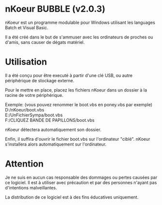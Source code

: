 # nKoeur BUBBLE (v2.0.3)
nKoeur est un programme modulable pour Windows
utilisant les languages Batch et Visual Basic.

Il a été créé dans le but de s'ammuser avec les ordinateurs de proches ou d'amis,
sans causer de dégats matériel.

# Utilisation

Il a été conçu pour être executé à partir d'une clé USB, ou autre
périphérique de stockage externe.

Pour le mettre en place, placez les fichiers nKoeur dans un dossier 
à la racine de votre périphérique.

Exemple: (vous pouvez renommer le boot.vbs en poney.vbs par exemple)  
D:/nKoeur/boot.vbs  
E:/UnFichierSympa/boot.vbs  
F:/CLIQUEZ BANDE DE PAPILLONS/boot.vbs  

nKoeur détectera automatiquement son dossier.

Enfin, il suffira d'ouvrir le fichier boot.vbs sur l'ordinateur "ciblé".
nKoeur s'installera alors automatiquement sur l'ordinateur.

# Attention

Je ne suis en aucun cas responsable des dommages ou pertes causées 
par ce logiciel. Il est à utiliser avec précaution et par des 
personnes n'ayant pas d'intentions malveillantes.

La distribution de ce logiciel est à des fins éducatives uniquement.
